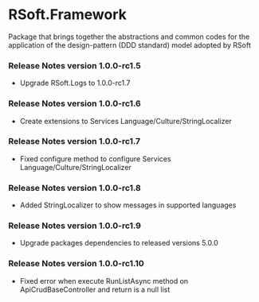 # RSoft.Framework
Package that brings together the abstractions and common codes for the application of the design-pattern (DDD standard) model adopted by RSoft

### Release Notes version 1.0.0-rc1.5
- Upgrade RSoft.Logs to 1.0.0-rc1.7

### Release Notes version 1.0.0-rc1.6
- Create extensions to Services Language/Culture/StringLocalizer

### Release Notes version 1.0.0-rc1.7
- Fixed configure method to configure Services Language/Culture/StringLocalizer

### Release Notes version 1.0.0-rc1.8
- Added StringLocalizer to show messages in supported languages

### Release Notes version 1.0.0-rc1.9
- Upgrade packages dependencies to released versions 5.0.0

### Release Notes version 1.0.0-rc1.10
- Fixed error when execute RunListAsync method on ApiCrudBaseController and return is a null list